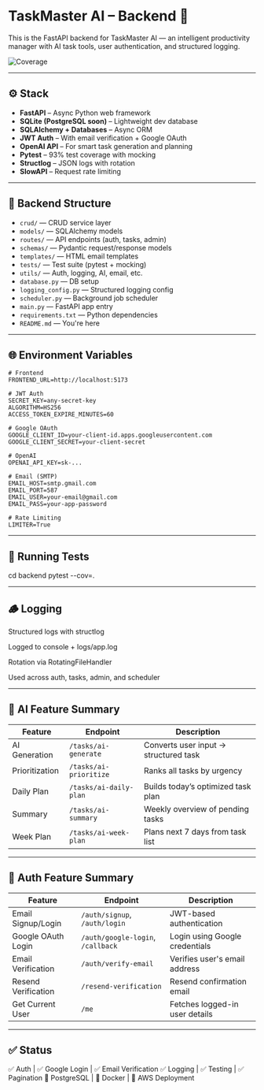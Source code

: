 # TaskMaster AI – Backend 🧠

This is the FastAPI backend for TaskMaster AI — an intelligent productivity manager with AI task tools, user authentication, and structured logging.

![Coverage](https://codecov.io/gh/llRishanll/ai-productivity-dashboard/branch/dev/graph/badge.svg)

---

## ⚙️ Stack

- **FastAPI** – Async Python web framework
- **SQLite (PostgreSQL soon)** – Lightweight dev database
- **SQLAlchemy + Databases** – Async ORM
- **JWT Auth** – With email verification + Google OAuth
- **OpenAI API** – For smart task generation and planning
- **Pytest** – 93% test coverage with mocking
- **Structlog** – JSON logs with rotation
- **SlowAPI** – Request rate limiting

---

## 📁 Backend Structure

- `crud/` — CRUD service layer
- `models/` — SQLAlchemy models
- `routes/` — API endpoints (auth, tasks, admin)
- `schemas/` — Pydantic request/response models
- `templates/` — HTML email templates
- `tests/` — Test suite (pytest + mocking)
- `utils/` — Auth, logging, AI, email, etc.
- `database.py` — DB setup
- `logging_config.py` — Structured logging config
- `scheduler.py` — Background job scheduler
- `main.py` — FastAPI app entry
- `requirements.txt` — Python dependencies
- `README.md` — You're here

---

## 🌐 Environment Variables

```env
# Frontend
FRONTEND_URL=http://localhost:5173

# JWT Auth
SECRET_KEY=any-secret-key
ALGORITHM=HS256
ACCESS_TOKEN_EXPIRE_MINUTES=60

# Google OAuth
GOOGLE_CLIENT_ID=your-client-id.apps.googleusercontent.com
GOOGLE_CLIENT_SECRET=your-client-secret

# OpenAI
OPENAI_API_KEY=sk-...

# Email (SMTP)
EMAIL_HOST=smtp.gmail.com
EMAIL_PORT=587
EMAIL_USER=your-email@gmail.com
EMAIL_PASS=your-app-password

# Rate Limiting
LIMITER=True
```
---

## 🧪 Running Tests

cd backend
pytest --cov=.

---

## 🪵 Logging

Structured logs with structlog

Logged to console + logs/app.log

Rotation via RotatingFileHandler

Used across auth, tasks, admin, and scheduler

---

## 🧠 AI Feature Summary

| Feature        | Endpoint               | Description                           |
| -------------- | ---------------------- | ------------------------------------- |
| AI Generation  | `/tasks/ai-generate`   | Converts user input → structured task |
| Prioritization | `/tasks/ai-prioritize` | Ranks all tasks by urgency            |
| Daily Plan     | `/tasks/ai-daily-plan` | Builds today’s optimized task plan    |
| Summary        | `/tasks/ai-summary`    | Weekly overview of pending tasks      |
| Week Plan      | `/tasks/ai-week-plan`  | Plans next 7 days from task list      |

---

## 🔐 Auth Feature Summary

| Feature             | Endpoint                          | Description                    |
| ------------------- | --------------------------------- | ------------------------------ |
| Email Signup/Login  | `/auth/signup`, `/auth/login`     | JWT-based authentication       |
| Google OAuth Login  | `/auth/google-login`, `/callback` | Login using Google credentials |
| Email Verification  | `/auth/verify-email`              | Verifies user's email address  |
| Resend Verification | `/resend-verification`            | Resend confirmation email      |
| Get Current User    | `/me`                             | Fetches logged-in user details |

---

## ✅ Status

✅ Auth | ✅ Google Login | ✅ Email Verification
✅ Logging | ✅ Testing | ✅ Pagination
🔄 PostgreSQL | 🔄 Docker | 🔄 AWS Deployment
